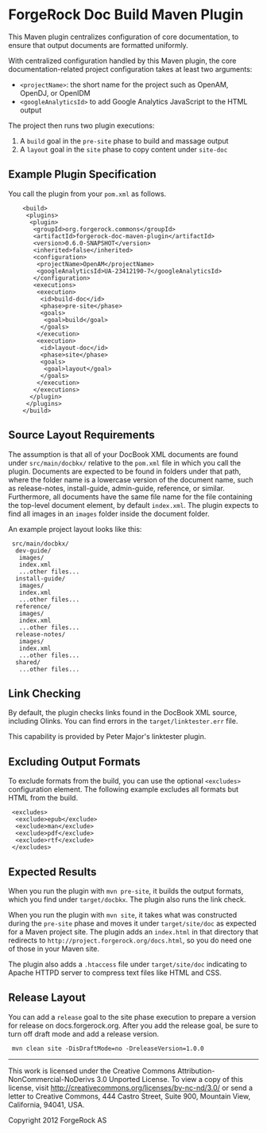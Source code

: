# ForgeRock Doc Build Maven Plugin

This Maven plugin centralizes configuration of core documentation, to ensure
that output documents are formatted uniformly.

With centralized configuration handled by this Maven plugin, the core
documentation-related project configuration takes at least two arguments:

*   `<projectName>`: the short name for the project such as OpenAM, OpenDJ,
    or OpenIDM
*   `<googleAnalyticsId>` to add Google Analytics JavaScript to the HTML
    output

The project then runs two plugin executions:

1.  A `build` goal in the `pre-site` phase to build and massage output
2.  A `layout` goal in the `site` phase to copy content under
    `site-doc`

## Example Plugin Specification

You call the plugin from your `pom.xml` as follows.

		<build>
		 <plugins>
		  <plugin>
		   <groupId>org.forgerock.commons</groupId>
		   <artifactId>forgerock-doc-maven-plugin</artifactId>
		   <version>0.6.0-SNAPSHOT</version>
		   <inherited>false</inherited>
		   <configuration>
		    <projectName>OpenAM</projectName>
		    <googleAnalyticsId>UA-23412190-7</googleAnalyticsId>
		   </configuration>
		   <executions>
		    <execution>
		     <id>build-doc</id>
		     <phase>pre-site</phase>
		     <goals>
		      <goal>build</goal>
		     </goals>
		    </execution>
		    <execution>
		     <id>layout-doc</id>
		     <phase>site</phase>
		     <goals>
		      <goal>layout</goal>
		     </goals>
		    </execution>
		   </executions>
		  </plugin>
		 </plugins>
		</build>

## Source Layout Requirements

The assumption is that all of your DocBook XML documents are found under
`src/main/docbkx/` relative to the `pom.xml` file in which you call the
plugin. Documents are expected to be found in folders under that path, where
the folder name is a lowercase version of the document name, such as
release-notes, install-guide, admin-guide, reference, or similar. Furthermore,
all documents have the same file name for the file containing the top-level
document element, by default `index.xml`. The plugin expects to find all
images in an `images` folder inside the document folder.

An example project layout looks like this:

     src/main/docbkx/
      dev-guide/
       images/
       index.xml
       ...other files...
      install-guide/
       images/
       index.xml
       ...other files...
      reference/
       images/
       index.xml
       ...other files...
      release-notes/
       images/
       index.xml
       ...other files...
      shared/
       ...other files...

## Link Checking

By default, the plugin checks links found in the DocBook XML source, including
Olinks. You can find errors in the `target/linktester.err` file.

This capability is provided by Peter Major's linktester plugin.

## Excluding Output Formats

To exclude formats from the build, you can use the optional
`<excludes>` configuration element. The following example
excludes all formats but HTML from the build.

     <excludes>
      <exclude>epub</exclude>
      <exclude>man</exclude>
      <exclude>pdf</exclude>
      <exclude>rtf</exclude>
     </excludes>

## Expected Results

When you run the plugin with `mvn pre-site`, it builds the output formats,
which you find under `target/docbkx`. The plugin also runs the link check.

When you run the plugin with `mvn site`, it takes what was constructed during
the `pre-site` phase and moves it under `target/site/doc` as expected for a
Maven project site. The plugin adds an `index.html` in that directory that
redirects to `http://project.forgerock.org/docs.html`, so you do need one of
those in your Maven site.

The plugin also adds a `.htaccess` file under `target/site/doc` indicating to
Apache HTTPD server to compress text files like HTML and CSS.

## Release Layout

You can add a `release` goal to the site phase execution to prepare a version
for release on docs.forgerock.org. After you add the release goal, be sure to
turn off draft mode and add a release version.

     mvn clean site -DisDraftMode=no -DreleaseVersion=1.0.0

* * *
This work is licensed under the Creative Commons
Attribution-NonCommercial-NoDerivs 3.0 Unported License.
To view a copy of this license, visit
<http://creativecommons.org/licenses/by-nc-nd/3.0/>
or send a letter to Creative Commons, 444 Castro Street,
Suite 900, Mountain View, California, 94041, USA.

Copyright 2012 ForgeRock AS
